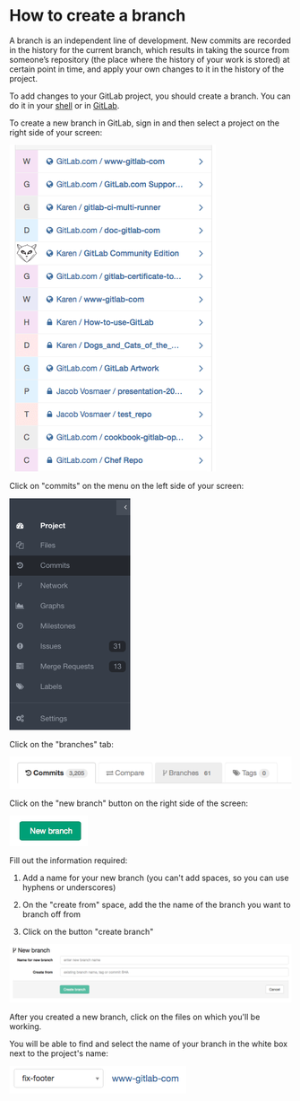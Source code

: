 # How to create a branch

A branch is an independent line of development.
New commits are recorded in the history for the current branch, which results in taking the source from someone’s repository (the place where the history of your work is stored) at certain point in time, and apply your own changes to it in the history of the project.

To add changes to your GitLab project, you should create a branch. You can do it in your [shell](basic-git-commands.md) or in  [GitLab](https://gitlab.com).

To create a new branch in GitLab, sign in and then select a project on the right side of your screen:

![Select a project](basicsimages/select_project.png)

Click on "commits" on the menu on the left side of your screen:

![Commits](basicsimages/commits.png)

Click on the "branches" tab:

![Branches](basicsimages/branches.png)

Click on the "new branch" button on the right side of the screen:

![New branch](basicsimages/newbranch.png)

Fill out the information required:

1. Add a name for your new branch (you can't add spaces, so you can use hyphens or underscores)

1. On the "create from" space, add the the name of the branch you want to branch off from

1. Click on the button "create branch"

![Branch info](basicsimages/branch_info.png)

After you created a new branch, click on the files on which you'll be working.

You will be able to find and select the name of your branch in the white box next to the project's name:

![Branch name](basicsimages/branch_name.png)
